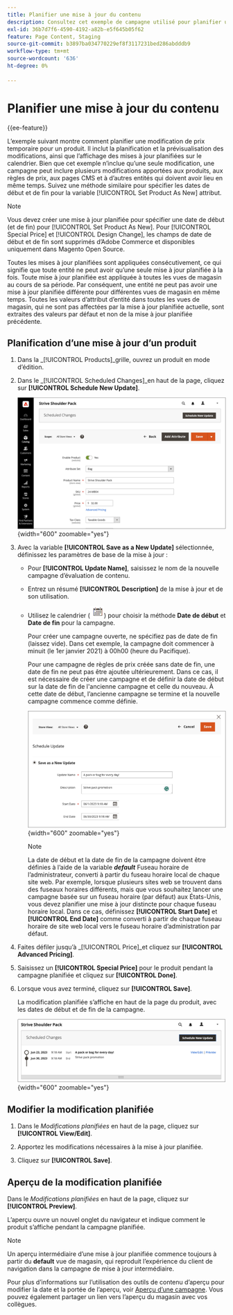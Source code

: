 ```yaml
---
title: Planifier une mise à jour du contenu
description: Consultez cet exemple de campagne utilisé pour planifier un changement de prix temporaire pour un produit.
exl-id: 36b7d7f6-4590-4192-a82b-e5f645b05f62
feature: Page Content, Staging
source-git-commit: b3897ba034770229ef8f3117231bed286abdddb9
workflow-type: tm+mt
source-wordcount: '636'
ht-degree: 0%

---
```


# Planifier une mise à jour du contenu

{{ee-feature}}

L’exemple suivant montre comment planifier une modification de prix temporaire pour un produit. Il inclut la planification et la prévisualisation des modifications, ainsi que l’affichage des mises à jour planifiées sur le calendrier. Bien que cet exemple n’inclue qu’une seule modification, une campagne peut inclure plusieurs modifications apportées aux produits, aux règles de prix, aux pages CMS et à d’autres entités qui doivent avoir lieu en même temps. Suivez une méthode similaire pour spécifier les dates de début et de fin pour la variable [!UICONTROL Set Product As New] attribut.

>[!NOTE]
>Vous devez créer une mise à jour planifiée pour spécifier une date de début (et de fin) pour [!UICONTROL Set Product As New]. Pour [!UICONTROL Special Price] et [!UICONTROL Design Change], les champs de date de début et de fin sont supprimés d’Adobe Commerce et disponibles uniquement dans Magento Open Source.
>
>Toutes les mises à jour planifiées sont appliquées consécutivement, ce qui signifie que toute entité ne peut avoir qu’une seule mise à jour planifiée à la fois. Toute mise à jour planifiée est appliquée à toutes les vues de magasin au cours de sa période. Par conséquent, une entité ne peut pas avoir une mise à jour planifiée différente pour différentes vues de magasin en même temps. Toutes les valeurs d’attribut d’entité dans toutes les vues de magasin, qui ne sont pas affectées par la mise à jour planifiée actuelle, sont extraites des valeurs par défaut et non de la mise à jour planifiée précédente.

## Planification d’une mise à jour d’un produit

1. Dans la _[!UICONTROL Products]_grille, ouvrez un produit en mode d’édition.

1. Dans le _[!UICONTROL Scheduled Changes]_en haut de la page, cliquez sur **[!UICONTROL Schedule New Update]**.

   ![Planifier une nouvelle mise à jour](./assets/content-staging-product-schedule-new-update.png){width="600" zoomable="yes"}

1. Avec la variable **[!UICONTROL Save as a New Update]** sélectionnée, définissez les paramètres de base de la mise à jour :

   - Pour **[!UICONTROL Update Name]**, saisissez le nom de la nouvelle campagne d’évaluation de contenu.

   - Entrez un résumé **[!UICONTROL Description]** de la mise à jour et de son utilisation.

   - Utilisez le calendrier (![Icône Calendrier](../assets/icon-calendar.png)) pour choisir la méthode **Date de début** et **Date de fin** pour la campagne.

     Pour créer une campagne ouverte, ne spécifiez pas de date de fin (laissez vide). Dans cet exemple, la campagne doit commencer à minuit (le 1er janvier 2021) à 00h00 (heure du Pacifique).


     Pour une campagne de règles de prix créée sans date de fin, une date de fin ne peut pas être ajoutée ultérieurement. Dans ce cas, il est nécessaire de créer une campagne et de définir la date de début sur la date de fin de l&#39;ancienne campagne et celle du nouveau. À cette date de début, l’ancienne campagne se termine et la nouvelle campagne commence comme définie.

     ![Planification d’une mise à jour de produit](./assets/content-staging-campaign-schedule-update.png){width="600" zoomable="yes"}

     >[!NOTE]
     >
     >La date de début et la date de fin de la campagne doivent être définies à l’aide de la variable **_default_** Fuseau horaire de l’administrateur, converti à partir du fuseau horaire local de chaque site web. Par exemple, lorsque plusieurs sites web se trouvent dans des fuseaux horaires différents, mais que vous souhaitez lancer une campagne basée sur un fuseau horaire (par défaut) aux États-Unis, vous devez planifier une mise à jour distincte pour chaque fuseau horaire local. Dans ce cas, définissez **[!UICONTROL Start Date]** et **[!UICONTROL End Date]** comme converti à partir de chaque fuseau horaire de site web local vers le fuseau horaire d’administration par défaut.

1. Faites défiler jusqu’à _[!UICONTROL Price]_et cliquez sur **[!UICONTROL Advanced Pricing]**.

1. Saisissez un **[!UICONTROL Special Price]** pour le produit pendant la campagne planifiée et cliquez sur **[!UICONTROL Done]**.

1. Lorsque vous avez terminé, cliquez sur **[!UICONTROL Save]**.

   La modification planifiée s’affiche en haut de la page du produit, avec les dates de début et de fin de la campagne.

   ![Modification planifiée](./assets/content-staging-product-scheduled-update-preview-rope.png){width="600" zoomable="yes"}

## Modifier la modification planifiée

1. Dans le _Modifications planifiées_ en haut de la page, cliquez sur **[!UICONTROL View/Edit]**.

1. Apportez les modifications nécessaires à la mise à jour planifiée.

1. Cliquez sur **[!UICONTROL Save]**.

## Aperçu de la modification planifiée

Dans le _Modifications planifiées_ en haut de la page, cliquez sur **[!UICONTROL Preview]**.

L’aperçu ouvre un nouvel onglet du navigateur et indique comment le produit s’affiche pendant la campagne planifiée.

>[!NOTE]
>
>Un aperçu intermédiaire d’une mise à jour planifiée commence toujours à partir du **default** vue de magasin, qui reproduit l’expérience du client de navigation dans la campagne de mise à jour intermédiaire.

Pour plus d’informations sur l’utilisation des outils de contenu d’aperçu pour modifier la date et la portée de l’aperçu, voir [Aperçu d’une campagne](content-staging-preview.md). Vous pouvez également partager un lien vers l’aperçu du magasin avec vos collègues.

